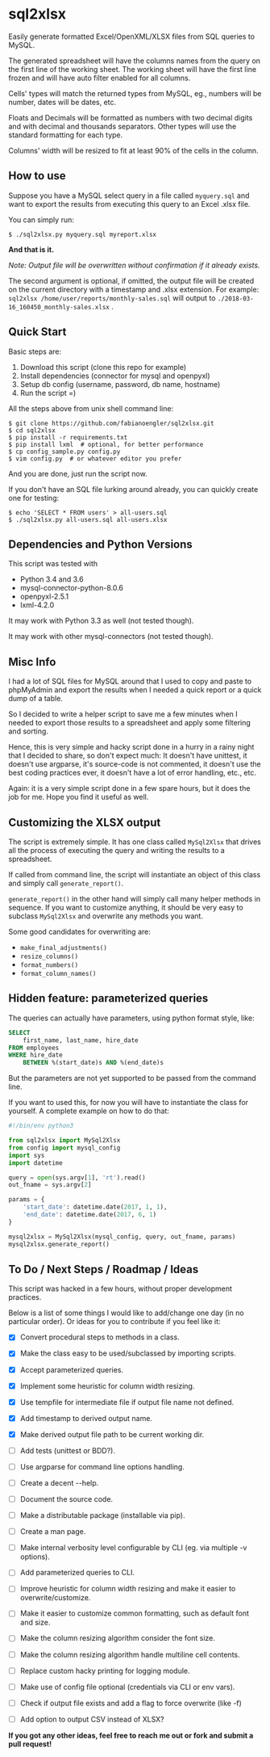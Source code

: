 # sql2xlsx

Easily generate formatted Excel/OpenXML/XLSX files from SQL queries to MySQL. 

The generated spreadsheet will have the columns names from the query on
the first line of the working sheet. The working sheet will have the first
line frozen and will have auto filter enabled for all columns.

Cells' types will match the returned types from MySQL, eg., numbers will be
number, dates will be dates, etc.

Floats and Decimals will be formatted as numbers with two decimal digits and
with decimal and thousands separators. Other types will use the standard
formatting for each type.

Columns' width will be resized to fit at least 90% of the cells in the column.


## How to use

Suppose you have a MySQL select query in a file called `myquery.sql` and want
to export the results from executing this query to an Excel .xlsx file.

You can simply run:

    $ ./sql2xlsx.py myquery.sql myreport.xlsx

**And that is it.**

_Note: Output file will be overwritten without confirmation if it already
exists._

The second argument is optional, if omitted, the output file will be created
on the current directory with a timestamp and .xlsx extension. For example:
`sql2xlsx /home/user/reports/monthly-sales.sql` will output to
`./2018-03-16_160450_monthly-sales.xlsx` . 


## Quick Start

Basic steps are:

1. Download this script (clone this repo for example)
2. Install dependencies (connector for mysql and openpyxl)
3. Setup db config (username, password, db name, hostname)
4. Run the script =)

All the steps above from unix shell command line:

    $ git clone https://github.com/fabianoengler/sql2xlsx.git
    $ cd sql2xlsx
    $ pip install -r requirements.txt
    $ pip install lxml  # optional, for better performance
    $ cp config_sample.py config.py
    $ vim config.py  # or whatever editor you prefer

And you are done, just run the script now.

If you don't have an SQL file lurking around already, you can quickly
create one for testing:

    $ echo 'SELECT * FROM users' > all-users.sql
    $ ./sql2xlsx.py all-users.sql all-users.xlsx


## Dependencies and Python Versions

This script was tested with
- Python 3.4 and 3.6
- mysql-connector-python-8.0.6
- openpyxl-2.5.1
- lxml-4.2.0

It may work with Python 3.3 as well (not tested though).

It may work with other mysql-connectors (not tested though).


## Misc Info


I had a lot of SQL files for MySQL around that I used to copy and paste to
phpMyAdmin and export the results when I needed a quick report or a quick dump
of a table.

So I decided to write a helper script to save me a few minutes when I needed
to export those results to a spreadsheet and apply some filtering and sorting.

Hence, this is very simple and hacky script done in a hurry in a rainy night
that I decided to share, so don't expect much: It doesn't have unittest, it
doesn't use argparse, it's source-code is not commented, it doesn't use the
best coding practices ever, it doesn't have a lot of error handling, etc., etc.

Again: it is a very simple script done in a few spare hours, but it does
the job for me. Hope you find it useful as well.


## Customizing the XLSX output

The script is extremely simple. It has one class called `MySql2Xlsx` that
drives all the process of executing the query and writing the results to a
spreadsheet.

If called from command line, the script will instantiate an object of this
class and simply call `generate_report()`.

`generate_report()` in the other hand will simply call many helper methods
in sequence. If you want to customize anything, it should be very easy to
subclass `MySql2Xlsx` and overwrite any methods you want.

Some good candidates for overwriting are:

- `make_final_adjustments()`
- `resize_columns()`
- `format_numbers()`
- `format_column_names()`


## Hidden feature: parameterized queries

The queries can actually have parameters, using python format style, like:

```SQL
SELECT
    first_name, last_name, hire_date
FROM employees
WHERE hire_date
    BETWEEN %(start_date)s AND %(end_date)s
```


But the parameters are not yet supported to be passed from the command line.

If you want to used this, for now you will have to instantiate the class
for yourself. A complete example on how to do that:


```python
#!/bin/env python3

from sql2xlsx import MySql2Xlsx
from config import mysql_config 
import sys
import datetime

query = open(sys.argv[1], 'rt').read()
out_fname = sys.argv[2]

params = {
    'start_date': datetime.date(2017, 1, 1),
    'end_date': datetime.date(2017, 6, 1)
}

mysql2xlsx = MySql2Xlsx(mysql_config, query, out_fname, params)
mysql2xlsx.generate_report()
```

## To Do / Next Steps / Roadmap / Ideas

This script was hacked in a few hours, without proper development practices.

Below is a list of some things I would like to add/change one day (in no
particular order). Or ideas for you to contribute if you feel like it:

- [x] Convert procedural steps to methods in a class.
- [x] Make the class easy to be used/subclassed by importing scripts.
- [x] Accept parameterized queries.
- [x] Implement some heuristic for column width resizing.
- [x] Use tempfile for intermediate file if output file name not defined.
- [x] Add timestamp to derived output name.
- [x] Make derived output file path to be current working dir.
- [ ] Add tests (unittest or BDD?).
- [ ] Use argparse for command line options handling.
- [ ] Create a decent --help.
- [ ] Document the source code.
- [ ] Make a distributable package (installable via pip).
- [ ] Create a man page.
- [ ] Make internal verbosity level configurable by CLI (eg. via
      multiple -v options).
- [ ] Add parameterized queries to CLI.
- [ ] Improve heuristic for column width resizing and make it easier to
      overwrite/customize.
- [ ] Make it easier to customize common formatting, such as default
      font and size.
- [ ] Make the column resizing algorithm consider the font size.
- [ ] Make the column resizing algorithm handle multiline cell contents.
- [ ] Replace custom hacky printing for logging module.
- [ ] Make use of config file optional (credentials via CLI or env vars).
- [ ] Check if output file exists and add a flag to force overwrite (like -f)
- [ ] Add option to output CSV instead of XLSX?


**If you got any other ideas, feel free to reach me out or fork and submit a
pull request!**


